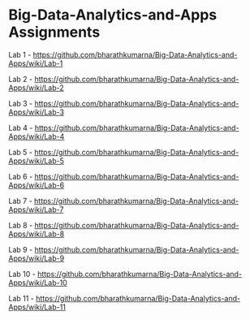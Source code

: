 # Big-Data-Analytics-and-Apps Assignments
Lab 1 - https://github.com/bharathkumarna/Big-Data-Analytics-and-Apps/wiki/Lab-1

Lab 2 - https://github.com/bharathkumarna/Big-Data-Analytics-and-Apps/wiki/Lab-2

Lab 3 - https://github.com/bharathkumarna/Big-Data-Analytics-and-Apps/wiki/Lab-3

Lab 4 - https://github.com/bharathkumarna/Big-Data-Analytics-and-Apps/wiki/Lab-4

Lab 5 - https://github.com/bharathkumarna/Big-Data-Analytics-and-Apps/wiki/Lab-5

Lab 6 - https://github.com/bharathkumarna/Big-Data-Analytics-and-Apps/wiki/Lab-6

Lab 7 - https://github.com/bharathkumarna/Big-Data-Analytics-and-Apps/wiki/Lab-7

Lab 8 - https://github.com/bharathkumarna/Big-Data-Analytics-and-Apps/wiki/Lab-8

Lab 9 - https://github.com/bharathkumarna/Big-Data-Analytics-and-Apps/wiki/Lab-9

Lab 10 - https://github.com/bharathkumarna/Big-Data-Analytics-and-Apps/wiki/Lab-10

Lab 11 - https://github.com/bharathkumarna/Big-Data-Analytics-and-Apps/wiki/Lab-11
